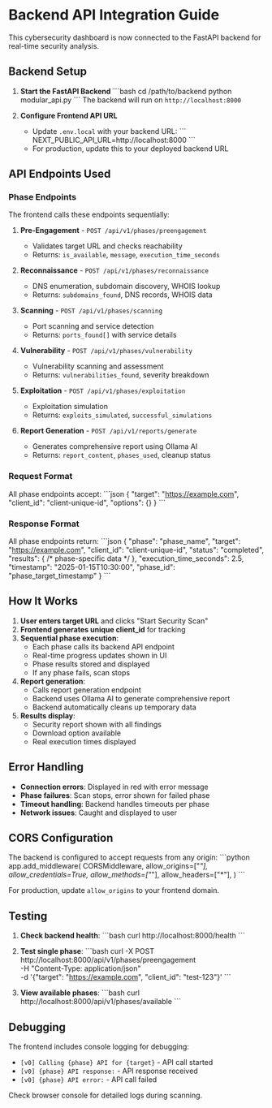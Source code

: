 # Backend API Integration Guide

This cybersecurity dashboard is now connected to the FastAPI backend for real-time security analysis.

## Backend Setup

1. **Start the FastAPI Backend**
   \`\`\`bash
   cd /path/to/backend
   python modular_api.py
   \`\`\`
   The backend will run on `http://localhost:8000`

2. **Configure Frontend API URL**
   - Update `.env.local` with your backend URL:
     \`\`\`
     NEXT_PUBLIC_API_URL=http://localhost:8000
     \`\`\`
   - For production, update this to your deployed backend URL

## API Endpoints Used

### Phase Endpoints
The frontend calls these endpoints sequentially:

1. **Pre-Engagement** - `POST /api/v1/phases/preengagement`
   - Validates target URL and checks reachability
   - Returns: `is_available`, `message`, `execution_time_seconds`

2. **Reconnaissance** - `POST /api/v1/phases/reconnaissance`
   - DNS enumeration, subdomain discovery, WHOIS lookup
   - Returns: `subdomains_found`, DNS records, WHOIS data

3. **Scanning** - `POST /api/v1/phases/scanning`
   - Port scanning and service detection
   - Returns: `ports_found[]` with service details

4. **Vulnerability** - `POST /api/v1/phases/vulnerability`
   - Vulnerability scanning and assessment
   - Returns: `vulnerabilities_found`, severity breakdown

5. **Exploitation** - `POST /api/v1/phases/exploitation`
   - Exploitation simulation
   - Returns: `exploits_simulated`, `successful_simulations`

6. **Report Generation** - `POST /api/v1/reports/generate`
   - Generates comprehensive report using Ollama AI
   - Returns: `report_content`, `phases_used`, cleanup status

### Request Format
All phase endpoints accept:
\`\`\`json
{
  "target": "https://example.com",
  "client_id": "client-unique-id",
  "options": {}
}
\`\`\`

### Response Format
All phase endpoints return:
\`\`\`json
{
  "phase": "phase_name",
  "target": "https://example.com",
  "client_id": "client-unique-id",
  "status": "completed",
  "results": { /* phase-specific data */ },
  "execution_time_seconds": 2.5,
  "timestamp": "2025-01-15T10:30:00",
  "phase_id": "phase_target_timestamp"
}
\`\`\`

## How It Works

1. **User enters target URL** and clicks "Start Security Scan"
2. **Frontend generates unique client_id** for tracking
3. **Sequential phase execution**:
   - Each phase calls its backend API endpoint
   - Real-time progress updates shown in UI
   - Phase results stored and displayed
   - If any phase fails, scan stops
4. **Report generation**:
   - Calls report generation endpoint
   - Backend uses Ollama AI to generate comprehensive report
   - Backend automatically cleans up temporary data
5. **Results display**:
   - Security report shown with all findings
   - Download option available
   - Real execution times displayed

## Error Handling

- **Connection errors**: Displayed in red with error message
- **Phase failures**: Scan stops, error shown for failed phase
- **Timeout handling**: Backend handles timeouts per phase
- **Network issues**: Caught and displayed to user

## CORS Configuration

The backend is configured to accept requests from any origin:
\`\`\`python
app.add_middleware(
    CORSMiddleware,
    allow_origins=["*"],
    allow_credentials=True,
    allow_methods=["*"],
    allow_headers=["*"],
)
\`\`\`

For production, update `allow_origins` to your frontend domain.

## Testing

1. **Check backend health**:
   \`\`\`bash
   curl http://localhost:8000/health
   \`\`\`

2. **Test single phase**:
   \`\`\`bash
   curl -X POST http://localhost:8000/api/v1/phases/preengagement \
     -H "Content-Type: application/json" \
     -d '{"target": "https://example.com", "client_id": "test-123"}'
   \`\`\`

3. **View available phases**:
   \`\`\`bash
   curl http://localhost:8000/api/v1/phases/available
   \`\`\`

## Debugging

The frontend includes console logging for debugging:
- `[v0] Calling {phase} API for {target}` - API call started
- `[v0] {phase} API response:` - API response received
- `[v0] {phase} API error:` - API call failed

Check browser console for detailed logs during scanning.
